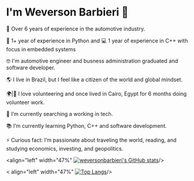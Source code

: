 # I'm Weverson Barbieri 👋

🚗 Over 6 years of experience in the automotive industry.

🐍 1+ year of experience in Python and 💻 1 year of experience in C++ with focus in embedded systems

🤓 I'm automotive engineer and busness administration graduated and software developer.

🌎 I live in Brazil, but I feel like a citizen of the world and global mindset.

🌍|🤝 I love volunteering and once lived in Cairo, Egypt for 6 months doing volunteer work.

🔭 I’m currently searching a working in tech.

📚 I’m currently learning Python, C++ and software development.

⚡ Curious fact: I’m passionate about traveling the world, reading, and studying economics, investing, and geopolitics.



<align="left" width="47%" [![weversonbarbieri's GitHub stats](https://github-readme-stats.vercel.app/api?username=weversonbarbieri)](https://github.com/weversonbarbieri/github-readme-stats)/>

< align="left" width="47%" [![Top Langs](https://github-readme-stats.vercel.app/api/top-langs/?username=weversonbarbieri)](https://github.com/weversonbarbieri/github-readme-stats)/>

